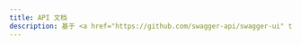 ```yaml
---
title: API 文档
description: 基于 <a href="https://github.com/swagger-api/swagger-ui" target="_blank">swagger-ui</a> 的 OpenAPI 文档展示
---
```

<script src="https://cdn.jsdelivr.net/npm/swagger-ui-dist/swagger-ui-bundle.js" data-pjax></script>

<script data-pjax>
  if (!customElements.get("load-swagger-ui")) {
    class LoadSwaggerUI extends HTMLElement {
      constructor() {
        super();
        this.isLoading = false;
      }
      get dom_id() {
        return this.getAttribute("dom_id") || "swagger-ui";
      }
      connectedCallback() {
        const swaggerDiv = document.createElement("div");
        swaggerDiv.id = this.dom_id;
        swaggerDiv.innerText = "如果这里什么也没有，请";
        const link = document.createElement('a');
        link.href = "javascript:void(0)";
        link.click = () => this.loadSwaggerUI();
        link.innerText = "刷新";
        swaggerDiv.appendChild(link);
        swaggerDiv.append("页面");
        this.append(swaggerDiv);
        this.loadSwaggerUI();
      }
      loadSwaggerUI() {
        if (this.isLoading) {
          return;
        }
        try {
          this.isLoading = true;
          const definitionURL = "https://wherewhere.github.io/api/openapi.json";
          window.ui = SwaggerUIBundle({
            url: definitionURL,
            dom_id: `#${this.dom_id}`,
            deepLinking: true,
            queryConfigEnabled: true
          });
          const inner = document.querySelector(".main-inner");
          if (inner instanceof HTMLElement) {
            inner.style.background = "white";
            inner.style.colorScheme = "light";
          }
          const title = document.querySelector(".post-title");
          if (title instanceof HTMLElement) {
            title.style.color = "#555";
          }
        }
        catch (error) {
          console.error(error);
        }
        finally {
          this.isLoading = false;
        }
      }
    }
    customElements.define("load-swagger-ui", LoadSwaggerUI);
  }
</script>

<load-swagger-ui class="load-swagger-ui"></load-swagger-ui>

<style>
  @import 'https://cdn.jsdelivr.net/npm/swagger-ui-dist/swagger-ui.css';

  .post-description a {
    color: #555;
  }

  .load-swagger-ui a.link {
    border-bottom: unset;
  }

  .load-swagger-ui pre.version {
    background: unset;
  }

  .load-swagger-ui .highlight-code code, 
  .load-swagger-ui .highlight-code pre{
    color: #dcdcdc;
  }

  @media (min-width: 1200px) {
    .load-swagger-ui hgroup.main {
      width: auto;
    }
  }

  @media (prefers-color-scheme: dark) {
    .load-swagger-ui td:not(.col_header) {
      background: white;
    }
  }
</style>